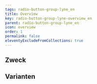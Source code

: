 ```yaml
---
tags: radio-button-group-lyne_en
title: Overview
key: radio-button-group-lyne-overview_en
parent: radio-button-group-lyne_en
icon: overview
order: 1
permalink: false
eleventyExcludeFromCollections: true
---
```


## Zweck

## Varianten

